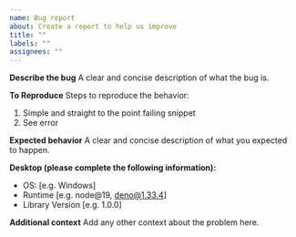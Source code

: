 ```yaml
---
name: Bug report
about: Create a report to help us improve
title: ""
labels: ""
assignees: ""
---
```


**Describe the bug**
A clear and concise description of what the bug is.

**To Reproduce**
Steps to reproduce the behavior:

1. Simple and straight to the point failing snippet
2. See error

**Expected behavior**
A clear and concise description of what you expected to happen.

**Desktop (please complete the following information):**

- OS: [e.g. Windows]
- Runtime [e.g. node@19, deno@1.33.4]
- Library Version [e.g. 1.0.0]

**Additional context**
Add any other context about the problem here.
